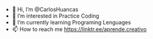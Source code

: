 - 👋 Hi, I’m @CarlosHuancas
- 👀 I’m interested in Practice Coding 
- 🌱 I’m currently learning Programing Lenguages
- 📫 How to reach me https://linktr.ee/aprende.creativo

<!---
CarlosHuancas/CarlosHuancas is a ✨ special ✨ repository because its `README.md` (this file) appears on your GitHub profile.
You can click the Preview link to take a look at your changes.
--->
